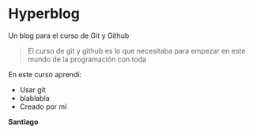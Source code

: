# Hyperblog
Un blog para el curso de Git y Github
>El curso de git y github es lo que necesitaba para empezar en este mundo de la programación con toda

En este curso aprendí:
- Usar git
- blablabla
- Creado por mí

**Santiago**
